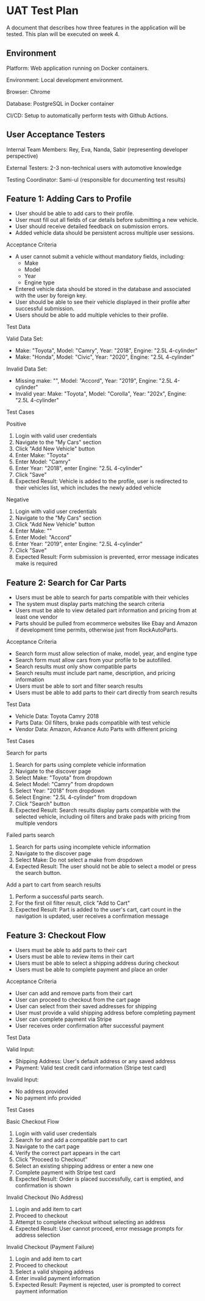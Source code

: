 # UAT Test Plan
A document that describes how three features in the application will be tested. This plan will be executed on week 4.

## Environment
Platform: Web application running on Docker containers.

Environment: Local development environment.

Browser: Chrome

Database: PostgreSQL in Docker container

CI/CD: Setup to automatically perform tests with Github Actions.

## User Acceptance Testers
Internal Team Members: Rey, Eva, Nanda, Sabir (representing developer perspective)

External Testers: 2-3 non-technical users with automotive knowledge

Testing Coordinator: Sami-ul (responsible for documenting test results)

## Feature 1: Adding Cars to Profile
- User should be able to add cars to their profile.
- User must fill out all fields of car details before submitting a new vehicle.
- User should receive detailed feedback on submission errors.
- Added vehicle data should be persistent across multiple user sessions.

Acceptance Criteria

- A user cannot submit a vehicle without mandatory fields, including:
    - Make
    - Model
    - Year
    - Engine type
- Entered vehicle data should be stored in the database and associated with the user by foreign key.
- User should be able to see their vehicle displayed in their profile after successful submission.
- Users should be able to add multiple vehicles to their profile.

Test Data

Valid Data Set: 
- Make: "Toyota", Model: "Camry", Year: "2018", Engine: "2.5L 4-cylinder"
- Make: "Honda", Model: "Civic", Year: "2020", Engine: "2.5L 4-cylinder"

Invalid Data Set:
- Missing make: "", Model: "Accord", Year: "2019", Engine: "2.5L 4-cylinder"
- Invalid year: Make: "Toyota", Model: "Corolla", Year: "202x", Engine: "2.5L 4-cylinder"

Test Cases

Positive
1. Login with valid user credentials
2. Navigate to the "My Cars" section
3. Click "Add New Vehicle" button
4. Enter Make: "Toyota"
5. Enter Model: "Camry"
6. Enter Year: "2018", enter Engine: "2.5L 4-cylinder"
7. Click "Save"
8. Expected Result: Vehicle is added to the profile, user is redirected to their vehicles list, which includes the newly added vehicle

Negative
1. Login with valid user credentials
2. Navigate to the "My Cars" section
3. Click "Add New Vehicle" button
4. Enter Make: ""
5. Enter Model: "Accord"
6. Enter Year: "2019", enter Engine: "2.5L 4-cylinder"
7. Click "Save"
8. Expected Result: Form submission is prevented, error message indicates make is required

## Feature 2: Search for Car Parts
- Users must be able to search for parts compatible with their vehicles
- The system must display parts matching the search criteria
- Users must be able to view detailed part information and pricing from at least one vendor
- Parts should be pulled from ecommerce websites like Ebay and Amazon if development time permits, otherwise just from RockAutoParts.

Acceptance Criteria

- Search form must allow selection of make, model, year, and engine type
- Search form must allow cars from your profile to be autofilled.
- Search results must only show compatible parts
- Search results must include part name, description, and pricing information
- Users must be able to sort and filter search results
- Users must be able to add parts to their cart directly from search results

Test Data

- Vehicle Data: Toyota Camry 2018
- Parts Data: Oil filters, brake pads compatible with test vehicle
- Vendor Data: Amazon, Advance Auto Parts with different pricing

Test Cases

Search for parts

1. Search for parts using complete vehicle information
2. Navigate to the discover page
3. Select Make: "Toyota" from dropdown
4. Select Model: "Camry" from dropdown
5. Select Year: "2018" from dropdown
6. Select Engine: "2.5L 4-cylinder" from dropdown
7. Click "Search" button
8. Expected Result: Search results display parts compatible with the selected vehicle, including oil filters and brake pads with pricing from multiple vendors

Failed parts search

1. Search for parts using incomplete vehicle information
2. Navigate to the discover page
3. Select Make: Do not select a make from dropdown
4. Expected Result: The user should not be able to select a model or press the search button.

Add a part to cart from search results

1. Perform a successful parts search.
2. For the first oil filter result, click "Add to Cart"
3. Expected Result: Part is added to the user's cart, cart count in the navigation is updated, user receives a confirmation message

## Feature 3: Checkout Flow
- Users must be able to add parts to their cart
- Users must be able to review items in their cart
- Users must be able to select a shipping address during checkout
- Users must be able to complete payment and place an order

Acceptance Criteria

- User can add and remove parts from their cart
- User can proceed to checkout from the cart page
- User can select from their saved addresses for shipping
- User must provide a valid shipping address before completing payment
- User can complete payment via Stripe
- User receives order confirmation after successful payment

Test Data

Valid Input:
- Shipping Address: User's default address or any saved address
- Payment: Valid test credit card information (Stripe test card)

Invalid Input:
- No address provided
- No payment info provided

Test Cases

Basic Checkout Flow

1. Login with valid user credentials
2. Search for and add a compatible part to cart
3. Navigate to the cart page
4. Verify the correct part appears in the cart
5. Click "Proceed to Checkout"
6. Select an existing shipping address or enter a new one
7. Complete payment with Stripe test card
8. Expected Result: Order is placed successfully, cart is emptied, and confirmation is shown


Invalid Checkout (No Address)
1. Login and add item to cart
2. Proceed to checkout
3. Attempt to complete checkout without selecting an address
4. Expected Result: User cannot proceed, error message prompts for address selection

Invalid Checkout (Payment Failure)
1. Login and add item to cart
2. Proceed to checkout
3. Select a valid shipping address
4. Enter invalid payment information
5. Expected Result: Payment is rejected, user is prompted to correct payment information